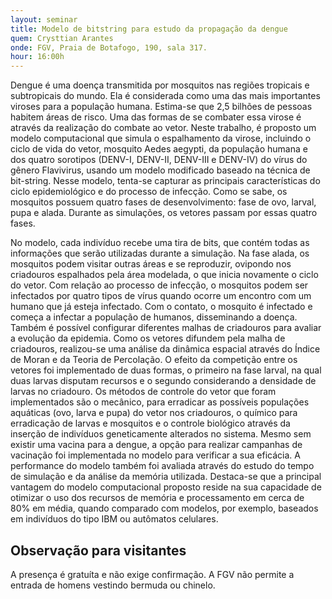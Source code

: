 ```yaml
---
layout: seminar
title: Modelo de bitstring para estudo da propagação da dengue
quem: Crysttian Arantes
onde: FGV, Praia de Botafogo, 190, sala 317.
hour: 16:00h
---
```


Dengue é uma doença transmitida por mosquitos nas regiões tropicais e
subtropicais do mundo. Ela é considerada como uma das mais importantes
viroses para a população humana. Estima-se que 2,5 bilhões de pessoas
habitem áreas de risco. Uma das formas de se combater essa virose é
através da realização do combate ao vetor. Neste trabalho, é proposto
um modelo computacional que simula o espalhamento da virose, incluindo
o ciclo de vida do vetor, mosquito Aedes aegypti, da população humana
e dos quatro sorotipos (DENV-I, DENV-II, DENV-III e DENV-IV) do vírus
do gênero Flavivirus, usando um modelo modificado baseado na técnica
de bit-string. Nesse modelo, tenta-se capturar as principais
características do ciclo epidemiológico e do processo de
infecção. Como se sabe, os mosquitos possuem quatro fases de
desenvolvimento: fase de ovo, larval, pupa e alada. Durante as
simulações, os vetores passam por essas quatro fases.

No modelo, cada indivíduo recebe uma tira de bits, que contém todas as
informações que serão utilizadas durante a simulação. Na fase alada,
os mosquitos podem visitar outras áreas e se reproduzir, ovipondo nos
criadouros espalhados pela área modelada, o que inicia novamente o
ciclo do vetor. Com relação ao processo de infecção, o mosquitos podem
ser infectados por quatro tipos de vírus quando ocorre um encontro com
um humano que já esteja infectado. Com o contato, o mosquito é
infectado e começa a infectar a população de humanos, disseminando a
doença. Também é possível configurar diferentes malhas de criadouros
para avaliar a evolução da epidemia. Como os vetores difundem pela
malha de criadouros, realizou-se uma análise da dinâmica espacial
através do Índice de Moran e da Teoria de Percolação. O efeito da
competição entre os vetores foi implementado de duas formas, o
primeiro na fase larval, na qual duas larvas disputam recursos e o
segundo considerando a densidade de larvas no criadouro. Os métodos de
controle do vetor que foram implementados são o mecânico, para
erradicar as possíveis populações aquáticas (ovo, larva e pupa) do
vetor nos criadouros, o químico para erradicação de larvas e mosquitos
e o controle biológico através da inserção de indivíduos geneticamente
alterados no sistema. Mesmo sem existir uma vacina para a dengue, a
opção para realizar campanhas de vacinação foi implementada no modelo
para verificar a sua eficácia. A performance do modelo também foi
avaliada através do estudo do tempo de simulação e da análise da
memória utilizada. Destaca-se que a principal vantagem do modelo
computacional proposto reside na sua capacidade de otimizar o uso dos
recursos de memória e processamento em cerca de 80\% em média, quando
comparado com modelos, por exemplo, baseados em indivíduos do tipo IBM
ou autômatos celulares.


## Observação para visitantes

A presença é gratuíta e não exige confirmação. A FGV não permite a
entrada de homens vestindo bermuda ou chinelo.
